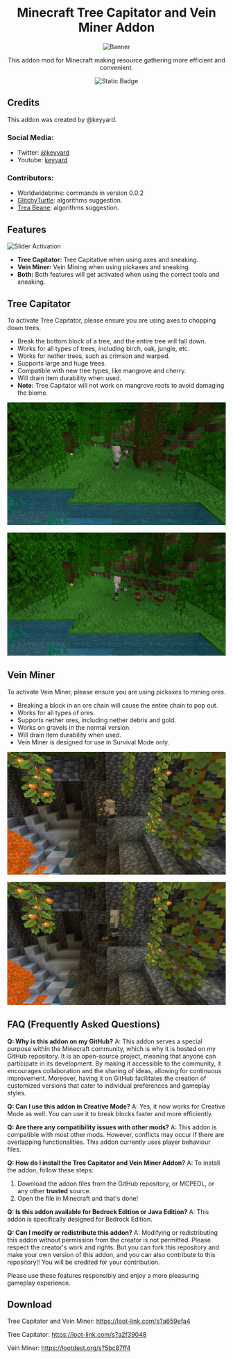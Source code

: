 <div align="center">
<h1> Minecraft Tree Capitator and Vein Miner Addon </h1>

![Banner](https://api.mcpedl.com/storage/submissions/177522/images/tree-capitator--vein-miner-addon_2.png)

This addon mod for Minecraft making resource gathering more efficient and convenient. 

![Static Badge](https://img.shields.io/badge/downloads-2.0M-blue)

</div>

## Credits

This addon was created by @keyyard.

### Social Media:
- Twitter: [@keyyard](https://twitter.com/keyyard)
- Youtube: [keyyard](https://youtube.com/c/keyyard)

### Contributors:
- Worldwidebrine: commands in version 0.0.2
- [GlitchyTurtle](https://github.com/GlitchyTurtle): algorithms suggestion.
- [Trea Beane](https://github.com/TreaBeane): algorithms suggestion.

## Features

![Slider Activation](https://api.mcpedl.com/storage/submissions/173738/images/tree-capitator-with-vein-miner-addon_3.png)
- **Tree Capitator:** Tree Capitative when using axes and sneaking.
- **Vein Miner:** Vein Mining when using pickaxes and sneaking.
- **Both:** Both features will get activated when using the correct tools  and sneaking.

## Tree Capitator

To activate Tree Capitator, please ensure you are using axes to chopping down trees.

- Break the bottom block of a tree, and the entire tree will fall down.
- Works for all types of trees, including birch, oak, jungle, etc.
- Works for nether trees, such as crimson and warped.
- Supports large and huge trees.
- Compatible with new tree types, like mangrove and cherry.
- Will drain item durability when used.
- **Note:** Tree Capitator will not work on mangrove roots to avoid damaging the biome.

![Tree Capitator](imgs/img5.png)

![Tree Capitator](imgs/img4.png)

## Vein Miner

To activate Vein Miner, please ensure you are using pickaxes to mining ores.

- Breaking a block in an ore chain will cause the entire chain to pop out.
- Works for all types of ores.
- Supports nether ores, including nether debris and gold.
- Works on gravels in the normal version.
- Will drain item durability when used.
- Vein Miner is designed for use in Survival Mode only.

![Vein Miner](imgs/img3.png)

![Vein Miner](imgs/img2.png)

## FAQ (Frequently Asked Questions)

**Q: Why is this addon on my GitHub?**
A: This addon serves a special purpose within the Minecraft community, which is why it is hosted on my GitHub repository. It is an open-source project, meaning that anyone can participate in its development. By making it accessible to the community, it encourages collaboration and the sharing of ideas, allowing for continuous improvement. Moreover, having it on GitHub facilitates the creation of customized versions that cater to individual preferences and gameplay styles.

**Q: Can I use this addon in Creative Mode?**
A: Yes, it now works for Creative Mode as well. You can use it to break blocks faster and more efficiently.

**Q: Are there any compatibility issues with other mods?**
A: This addon is compatible with most other mods. However, conflicts may occur if there are overlapping functionalities. This addon currently uses player behaviour files.

**Q: How do I install the Tree Capitator and Vein Miner Addon?**
A: To install the addon, follow these steps:
   1. Download the addon files from the GitHub repository, or MCPEDL, or any other **trusted** source.
   2. Open the file in Minecraft and that's done!

**Q: Is this addon available for Bedrock Edition or Java Edition?**
A: This addon is specifically designed for Bedrock Edition.

**Q: Can I modify or redistribute this addon?**
A: Modifying or redistributing this addon without permission from the creator is not permitted. Please respect the creator's work and rights.
But you can fork this repository and make your own version of this addon, and you can also contribute to this repository!! You will be credited for your contribution.

Please use these features responsibly and enjoy a more pleasuring gameplay experience.

## Download

Tree Capitator and Vein Miner: https://loot-link.com/s?a659efa4

Tree Capitator: https://loot-link.com/s?a2f39048

Vein Miner: https://lootdest.org/s?5bc87ff4
